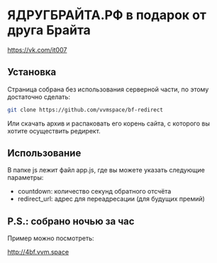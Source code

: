 # ЯДРУГБРАЙТА.РФ в подарок от друга Брайта
https://vk.com/it007

## Установка

Страница собрана без использования серверной части, по этому достаточно сделать:
```bash
git clone https://github.com/vvmspace/bf-redirect
```
Или скачать архив и распаковать его корень сайта, с которого вы хотите осуществить редирект.

## Использование

В папке js лежит файл app.js, где вы можете указать следующие параметры:

- countdown: количество секунд обратного отсчёта
- redirect_url: адрес для переадресации (для будущих премий)

## P.S.: собрано ночью за час

Пример можно посмотреть:

http://4bf.vvm.space